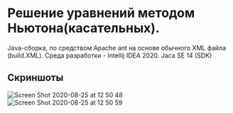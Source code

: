 # Решение уравнений методом Ньютона(касательных).
Java-сборка, по средством Apache ant на основе обычного XML файла (build.XML). Среда разработки - Intellij IDEA 2020.
Jaca SE 14 (SDK)

## Скриншоты

![Screen Shot 2020-08-25 at 12 50 48](https://user-images.githubusercontent.com/64494962/91160320-ee5f5580-e6d1-11ea-9ae8-41291faf6c17.png) 
![Screen Shot 2020-08-25 at 12 50 59](https://user-images.githubusercontent.com/64494962/91160345-f4553680-e6d1-11ea-8b7f-26d1e0087f0e.png)

